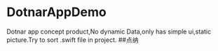 # DotnarAppDemo
Dotnar app concept product,No dynamic Data,only has simple ui,static picture.Try to sort .swift file in project.
##点纳
